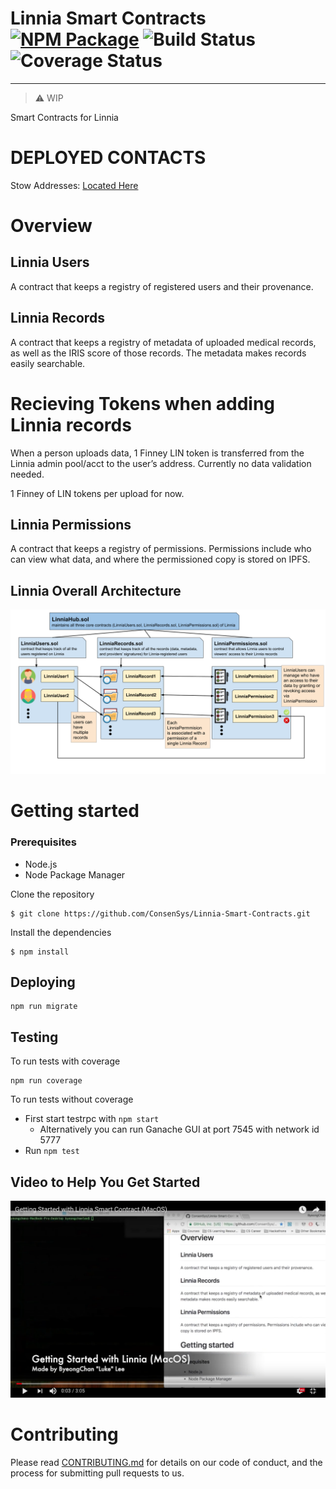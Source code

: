 # Linnia Smart Contracts [![NPM Package](https://img.shields.io/npm/v/@linniaprotocol/linnia-smart-contracts.svg?style=flat-square)](https://www.npmjs.com/package/@linniaprotocol/linnia-smart-contracts) ![Build Status](https://circleci.com/gh/ConsenSys/Linnia-Smart-Contracts.png?circle-token=:circle-token&style=shield) ![Coverage Status](https://codecov.io/gh/ConsenSys/Linnia-Smart-Contracts/branch/master/graph/badge.svg)
---
> :warning: WIP

Smart Contracts for Linnia

# DEPLOYED CONTACTS

Stow Addresses: [Located Here](https://github.com/ConsenSys/stow-addresses)

# Overview
## Linnia Users
A contract that keeps a registry of registered users and their provenance.

## Linnia Records
A contract that keeps a registry of metadata of uploaded medical records, as well as the IRIS score of those records. The metadata makes records easily searchable.

# Recieving Tokens when adding Linnia records

When a person uploads data, 1 Finney LIN token is transferred from the Linnia admin pool/acct to the user’s address.
Currently no data validation needed.

1 Finney of LIN tokens per upload for now.

## Linnia Permissions
A contract that keeps a registry of permissions. Permissions include who can view what data, and where the permissioned copy is stored on IPFS.

## Linnia Overall Architecture 
![Linnia architecture](images/linnia_architecture_chart.png)

# Getting started

### Prerequisites
* Node.js
* Node Package Manager

Clone the repository
```
$ git clone https://github.com/ConsenSys/Linnia-Smart-Contracts.git
```

Install the dependencies
```
$ npm install
```

## Deploying
```
npm run migrate
```

## Testing
To run tests with coverage
```
npm run coverage
```

To run tests without coverage
- First start testrpc with `npm start`
  - Alternatively you can run Ganache GUI at port 7545 with network id 5777
- Run `npm test`

## Video to Help You Get Started

[![Video to Get You Started with Linnia Smart Contract](images/getting-started-with-linnia.png)](https://www.youtube.com/watch?v=9RzCvB_Gvvo&t)

# Contributing

Please read [CONTRIBUTING.md](https://github.com/ConsenSys/linnia-resources/blob/master/CONTRIBUTING.md) for details on our code of conduct, and the process for submitting pull requests to us.
